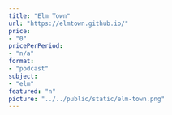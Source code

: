 ```yaml
---
title: "Elm Town"
url: "https://elmtown.github.io/"
price: 
- "0"
pricePerPeriod: 
- "n/a"
format: 
- "podcast"
subject: 
- "elm"
featured: "n"
picture: "../../public/static/elm-town.png"
---
```

